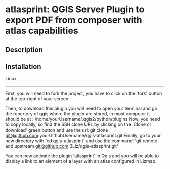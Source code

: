 atlasprint: QGIS Server Plugin to export PDF from composer with atlas capabilities
==========================================================================================

Description
---------------

Installation
-------------

Linux
______

First, you will need to fork the project, you have to click on the 'fork' button at the top-right of your screen.

Then, to download this plugin you will need to open your terminal and go the repertory of qgis where the plugin are stored, in most computer it should be at : /home/yourUsername/.qgis2/python/plugins
Now, you need to copy locally, so find the SSH clone URL by clicking on the 'Clone or download' green button and use the url: 
git clone git@github.com:yourGithubUsername/qgis-atlasprint.git 
Finally, go to your new directory with 'cd qgis-atlasprint' and use the command:
'git remote add upstream git@github.com:3Liz/qgis-atlasprint.git'

You can now activate the plugin 'atlasprint' in Qgis and you will be able to display a link to an element of a layer with an atlas configured in Lizmap.

